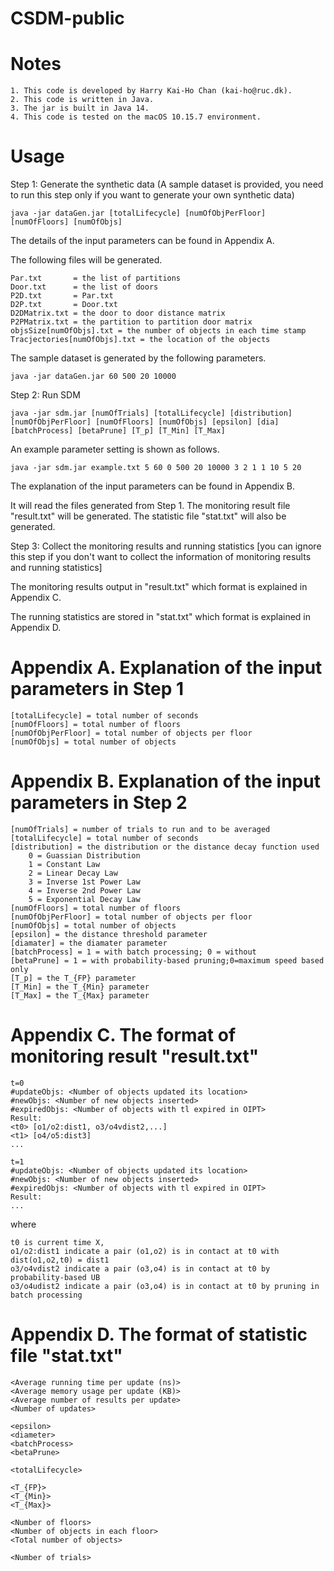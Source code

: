 # CSDM-public

Notes
=======================
    1. This code is developed by Harry Kai-Ho Chan (kai-ho@ruc.dk).
    2. This code is written in Java.
    3. The jar is built in Java 14.
    4. This code is tested on the macOS 10.15.7 environment.

Usage
=======================

Step 1: Generate the synthetic data (A sample dataset is provided, you need to run this step only if you want to generate your own synthetic data)

    java -jar dataGen.jar [totalLifecycle] [numOfObjPerFloor] [numOfFloors] [numOfObjs]

The details of the input parameters can be found in Appendix A.

The following files will be generated.

    Par.txt       = the list of partitions
    Door.txt      = the list of doors
    P2D.txt       = Par.txt
    D2P.txt       = Door.txt
    D2DMatrix.txt = the door to door distance matrix
    P2PMatrix.txt = the partition to partition door matrix
    objsSize[numOfObjs].txt = the number of objects in each time stamp
    Tracjectories[numOfObjs].txt = the location of the objects 

The sample dataset is generated by the following parameters.

    java -jar dataGen.jar 60 500 20 10000


Step 2: Run SDM

    java -jar sdm.jar [numOfTrials] [totalLifecycle] [distribution] [numOfObjPerFloor] [numOfFloors] [numOfObjs] [epsilon] [dia] [batchProcess] [betaPrune] [T_p] [T_Min] [T_Max]

An example parameter setting is shown as follows.

    java -jar sdm.jar example.txt 5 60 0 500 20 10000 3 2 1 1 10 5 20


The explanation of the input parameters can be found in Appendix B.

It will read the files generated from Step 1.
The monitoring result file "result.txt" will be generated.
The statistic file "stat.txt" will also be generated.

Step 3: Collect the monitoring results and running statistics 
[you can ignore this step if you don't want to collect the information of
monitoring results and running statistics]

The monitoring results output in "result.txt"
which format is explained in Appendix C.

The running statistics are stored in "stat.txt"
which format is explained in Appendix D.


Appendix A. Explanation of the input parameters in Step 1
============================
	[totalLifecycle] = total number of seconds 
	[numOfFloors] = total number of floors
	[numOfObjPerFloor] = total number of objects per floor
	[numOfObjs] = total number of objects 


Appendix B. Explanation of the input parameters in Step 2
============================

    [numOfTrials] = number of trials to run and to be averaged
    [totalLifecycle] = total number of seconds 
    [distribution] = the distribution or the distance decay function used
        0 = Guassian Distribution
        1 = Constant Law
        2 = Linear Decay Law
        3 = Inverse 1st Power Law
        4 = Inverse 2nd Power Law
        5 = Exponential Decay Law
    [numOfFloors] = total number of floors
    [numOfObjPerFloor] = total number of objects per floor
    [numOfObjs] = total number of objects 
    [epsilon] = the distance threshold parameter
    [diamater] = the diamater parameter
    [batchProcess] = 1 = with batch processing; 0 = without
    [betaPrune] = 1 = with probability-based pruning;0=maximum speed based only
    [T_p] = the T_{FP} parameter
    [T_Min] = the T_{Min} parameter
    [T_Max] = the T_{Max} parameter


Appendix C. The format of monitoring result "result.txt"
=============================
 
    t=0  
    #updateObjs: <Number of objects updated its location>
    #newObjs: <Number of new objects inserted>
    #expiredObjs: <Number of objects with tl expired in OIPT>
    Result:
    <t0> [o1/o2:dist1, o3/o4vdist2,...]
    <t1> [o4/o5:dist3]
    ...

    t=1
    #updateObjs: <Number of objects updated its location>
    #newObjs: <Number of new objects inserted>
    #expiredObjs: <Number of objects with tl expired in OIPT>
    Result:
    ...


where

    t0 is current time X,
    o1/o2:dist1 indicate a pair (o1,o2) is in contact at t0 with dist(o1,o2,t0) = dist1
    o3/o4vdist2 indicate a pair (o3,o4) is in contact at t0 by probability-based UB
    o3/o4udist2 indicate a pair (o3,o4) is in contact at t0 by pruning in batch processing

Appendix D. The format of statistic file "stat.txt"
=============================
    <Average running time per update (ns)>
    <Average memory usage per update (KB)>
    <Average number of results per update>
    <Number of updates>

    <epsilon>
    <diameter>
    <batchProcess>
    <betaPrune>

    <totalLifecycle>

    <T_{FP}>
    <T_{Min}>
    <T_{Max}>
   
    <Number of floors>
    <Number of objects in each floor>
    <Total number of objects>

    <Number of trials>










